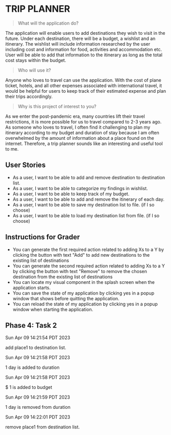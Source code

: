# TRIP PLANNER

> What will the application do?

The application will enable users to add destinations they wish to visit in the future.
Under each destination, there will be a budget, a wishlist and an itinerary. 
The wishlist will include information researched by the user including cost and information for 
food, activities and accommodation etc. User will be able to add that information to 
the itinerary as long as the total cost stays within the budget. 

> Who will use it?

Anyone who loves to travel can use the application.
With the cost of plane ticket, hotels, and all other expenses associated with international travel, 
it would be helpful for users to keep track of their estimated expense and plan their trips accordingly. 

> Why is this project of interest to you?   

As we enter the post-pandemic era, many countries lift their travel restrictions,
it is more possible for us to travel compared to 2-3 years ago. As someone who loves to travel,
I often find it challenging to plan my itinerary according to my budget and duration of stay because
I am often overwhelmed by the amount of information about a place found on the internet. 
Therefore, a trip planner sounds like an interesting and useful tool to me. 

## User Stories

- As a user, I want to be able to add and remove destination to destination list.
- As a user, I want to be able to categorize my findings in wishlist. 
- As a user, I want to be able to keep track of my budget.
- As a user, I want to be able to add and remove the itinerary of each day.
- As a user, I want to be able to save my destination list to file. (if I so choose)
- As a user, I want to be able to load my destination list from file. (if I so choose)

## Instructions for Grader
- You can generate the first required action related to adding Xs to a Y by clicking the button with text "Add" to add
new destinations to the existing list of destinations
- You can generate the second required action related to adding Xs to a Y by clicking the button with text "Remove" to 
remove the chosen destination from the existing list of destinations
- You can locate my visual component in the splash screen when the application starts.
- You can save the state of my application by clicking yes in a popup window that shows before quitting the application.
- You can reload the state of my application by clicking yes in a popup window when starting the application.

## Phase 4: Task 2
Sun Apr 09 14:21:54 PDT 2023

add place1 to destination list.

Sun Apr 09 14:21:58 PDT 2023

1 day is added to duration

Sun Apr 09 14:21:58 PDT 2023

$ 1 is added to budget

Sun Apr 09 14:21:59 PDT 2023

1 day is removed from duration

Sun Apr 09 14:22:01 PDT 2023

remove place1 from destination list.